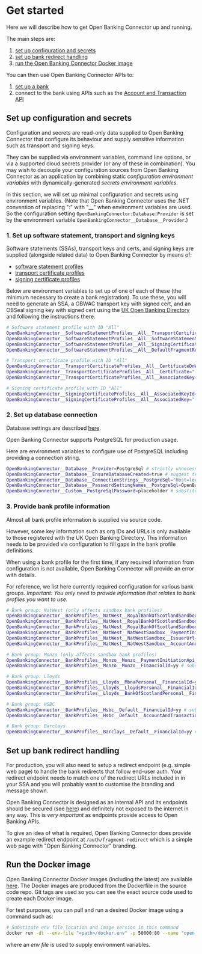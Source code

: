 # Get started

Here we will describe how to get Open Banking Connector up and running.

The main steps are:

1. [set up configuration and secrets](#set-up-configuration-and-secrets)
2. [set up bank redirect handling](#set-up-bank-redirect-handling)
3. [run the Open Banking Connector Docker image](#run-the-docker-image)

You can then use Open Banking Connector APIs to:

1. [set up a bank](../apis/bank-configuration/set-up-a-bank.md)
2. connect to the bank using APIs such as the [Account and Transaction API](../apis/account-and-transaction/README.md)

## Set up configuration and secrets

Configuration and secrets are read-only data supplied to Open Banking Connector that configure its behaviour and supply sensitive information such as transport and signing keys.

They can be supplied via environment variables, command line options, or via a supported cloud secrets provider (or any of these in combination). You may wish to decouple your configuration sources from Open Banking Connector as an application by combining static *configuration environment variables* with dynamically-generated *secrets environment variables*.

In this section, we will set up minimal configuration and secrets using environment variables. (Note that Open Banking Connector uses the .NET convention of replacing ":" with "__" when environment variables are used. So the configuration setting `OpenBankingConnector:Database:Provider` is set by the environment variable `OpenBankingConnector__Database__Provider`.)

### 1. Set up software statement, transport and signing keys

Software statements (SSAs), transport keys and certs, and signing keys are supplied (alongside related data) to Open Banking Connector by means of:

- [software statement profiles](../configuration/software-statement-profiles-settings.md)
- [transport certificate profiles](../configuration/transport-certificate-profiles-settings.md)
- [signing certificate profiles](../configuration/signing-certificate-profiles-settings.md)

Below are environment variables to set up of one of each of these (the minimum necessary to create a bank registration). To use these, you will need to generate an SSA, a OBWAC transport key with signed cert, and an OBSeal signing key with signed cert using the [UK Open Banking Directory](https://directory.openbanking.org.uk/s/login/) and following the instructions there.

```bash
# Software statement profile with ID "All"
OpenBankingConnector__SoftwareStatementProfiles__All__TransportCertificateProfileId=All # instruction to use transport certificate profile with ID "All"
OpenBankingConnector__SoftwareStatementProfiles__All__SoftwareStatement=a.b.c # substitute your software statement assertion (SSA)
OpenBankingConnector__SoftwareStatementProfiles__All__SigningCertificateProfileId=All # instruction to use signing certificate profile with ID "All"
OpenBankingConnector__SoftwareStatementProfiles__All__DefaultFragmentRedirectUrl=https://example.com/auth/fragment-redirect # substitute your default redirect URL (must match one in your included in your SSA)

# Transport certificate profile with ID "All"
OpenBankingConnector__TransportCertificateProfiles__All__CertificateDnWithHexDottedDecimalAttributeValues="CN=00158,2.5.4.97=#1,O=MyCompany,C=GB" # substitute your transport certificate DN
OpenBankingConnector__TransportCertificateProfiles__All__Certificate="-----BEGIN CERTIFICATE-----\nline1\nline2\n-----END CERTIFICATE-----\n" # substitute your OBWAC transport certificate
OpenBankingConnector__TransportCertificateProfiles__All__AssociatedKey="-----BEGIN PRIVATE KEY-----\nline1\nline2\n-----END PRIVATE KEY-----\n" # substitute your transport key

# Signing certificate profile with ID "All"
OpenBankingConnector__SigningCertificateProfiles__All__AssociatedKeyId=xyz # substitute your signing key ID (kid) to allow certificate lookup (obtain from UK Open Banking Directory)
OpenBankingConnector__SigningCertificateProfiles__All__AssociatedKey="-----BEGIN PRIVATE KEY-----\nline1\nline2\n-----END PRIVATE KEY-----\n" # substitute your signing key (that associated with OBSeal signing certificate)
```

### 2. Set up database connection

Database settings are described [here](../configuration/database-settings.md).

Open Banking Connector supports PostgreSQL for production usage.

Here are environment variables to configure use of PostgreSQL including providing a connection string.

```bash
OpenBankingConnector__Database__Provider=PostgreSql # strictly unnecessary as this is the default
OpenBankingConnector__Database__EnsureDatabaseCreated=true # suggest temporarily true to allow Open Banking Connector to create database on first use
OpenBankingConnector__Database__ConnectionStrings__PostgreSql="Host=localhost;Database=test;Username=postgres" # substitute your connection string without password
OpenBankingConnector__Database__PasswordSettingNames__PostgreSql=OpenBankingConnector:Custom:PostgreSqlPassword # substitute name of environment variable providing database password
OpenBankingConnector__Custom__PostgreSqlPassword=placeholder # substitute name/value with database password environment variable
```

### 3. Provide bank profile information

Almost all bank profile information is supplied via source code.

However, some key information such as org IDs and URLs is only available to those registered with the UK Open Banking Directory. This information needs to be provided via configuration to fill gaps in the bank profile definitions.

When using a bank profile for the first time, if any required information from configuration is not available, Open Banking Connector will provide an error with details.

For reference, we list here currently required configuration for various bank groups. *Important: You only need to provide information that relates to bank profiles you want to use.*

```bash
# Bank group: NatWest (only affects sandbox bank profiles)
OpenBankingConnector__BankProfiles__NatWest__RoyalBankOfScotlandSandbox__PaymentInitiationApi__BaseUrl=xx # substitute value
OpenBankingConnector__BankProfiles__NatWest__RoyalBankOfScotlandSandbox__IssuerUrl=xx # substitute value
OpenBankingConnector__BankProfiles__NatWest__RoyalBankOfScotlandSandbox__AccountAndTransactionApi__BaseUrl=xx # substitute value
OpenBankingConnector__BankProfiles__NatWest__NatWestSandbox__PaymentInitiationApi__BaseUrl=xx # substitute value
OpenBankingConnector__BankProfiles__NatWest__NatWestSandbox__IssuerUrl=xx # substitute value
OpenBankingConnector__BankProfiles__NatWest__NatWestSandbox__AccountAndTransactionApi__BaseUrl=xx # substitute value

# Bank group: Monzo (only affects sandbox bank profiles)
OpenBankingConnector__BankProfiles__Monzo__Monzo__PaymentInitiationApi__ApiVersion=VersionZZ # substitute value
OpenBankingConnector__BankProfiles__Monzo__Monzo__FinancialId=yy # substitute value

# Bank group: Lloyds
OpenBankingConnector__BankProfiles__Lloyds__MbnaPersonal__FinancialId=yy # substitute value
OpenBankingConnector__BankProfiles__Lloyds__LloydsPersonal__FinancialId=yy # substitute value
OpenBankingConnector__BankProfiles__Lloyds__BankOfScotlandPersonal__FinancialId=yy # substitute value

# Bank group: HSBC
OpenBankingConnector__BankProfiles__Hsbc__Default__FinancialId=yy # substitute value
OpenBankingConnector__BankProfiles__Hsbc__Default__AccountAndTransactionApi__ApiVersion=VersionZZ # substitute value

# Bank group: Barclays
OpenBankingConnector__BankProfiles__Barclays__Default__FinancialId=yy # substitute value
```

## Set up bank redirect handling

For production, you will also need to setup a redirect endpoint (e.g. simple web page) to handle the bank redirects that follow end-user auth. Your redirect endpoint needs to match one of the redirect URLs included in in your SSA and you will probably want to customise the branding and message shown.

Open Banking Connector is designed as an internal API and its endpoints should be secured (see [here](../apis/README.md#security)) and definitely not exposed to the internet in any way. This is *very important* as endpoints provide access to Open Banking APIs.

To give an idea of what is required, Open Banking Connector does provide an example redirect endpoint at `/auth/fragment-redirect` which is a simple web page with "Open Banking Connector" branding.

## Run the Docker image

Open Banking Connector Docker images (including the latest) are available [here](https://github.com/finlabsuk/open-banking-connector/pkgs/container/open-banking-connector-web-app). The Docker images are produced from the Dockerfile in the source code repo. Git tags are used so you can see the exact source code used to create each Docker image.

For test purposes, you can pull and run a desired Docker image using a command such as:
```bash
# Substitute env file location and image version in this command
docker run -dt --env-file "<path>/docker.env" -p 50000:80 --name "open_banking_connector" ghcr.io/finlabsuk/open-banking-connector-web-app:x.y.z
```
where an *env file* is used to supply environment variables.

